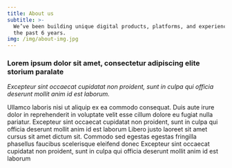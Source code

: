 ```yaml
---
title: About us
subtitle: >-
  We’ve been building unique digital products, platforms, and experiences for
  the past 6 years.
img: /img/about-img.jpg
---
```

### Lorem ipsum dolor sit amet, consectetur adipiscing elite storium paralate

*Excepteur sint occaecat cupidatat non proident, sunt in culpa qui officia deserunt mollit anim id est   laborum.*

  Ullamco laboris nisi ut aliquip ex ea commodo consequat. Duis aute irure dolor in reprehenderit in   voluptate velit esse cillum dolore eu fugiat nulla pariatur. Excepteur sint occaecat cupidatat non   proident, sunt in culpa qui officia deserunt mollit anim id est laborum Libero justo laoreet sit amet
  cursus sit amet dictum sit. Commodo sed egestas egestas fringilla phasellus faucibus scelerisque eleifend
  donec Excepteur sint occaecat cupidatat non proident, sunt in culpa qui officia deserunt mollit anim id est
  laborum
